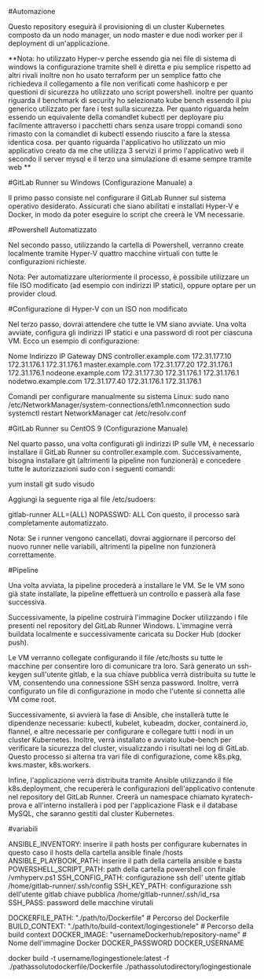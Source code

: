 #Automazione





Questo repository eseguirà il provisioning di un cluster Kubernetes composto da un nodo manager, un nodo master e due nodi worker per il deployment di un'applicazione.


**Nota: ho utilizzato Hyper-v perche essendo gia nei file di sistema di windows la configurazione tramite shell è diretta e piu semplice rispetto ad altri rivali inoltre non ho usato terraform per un semplice fatto che richiedeva il collegamento a file non verificati come hashicorp e per questioni di sicurezza ho utilizzato uno script powershell. inoltre per quanto riguarda il benchmark di security ho selezionato kube bench essendo il piu generico utilizzato per fare i test sulla sicurezza. Per quanto riguarda helm essendo un equivalente della comandlet kubectl per deployare piu facilmente attraverso i pacchetti chars senza usare troppi comandi sono rimasto con la comandlet di kubectl essendo riuscito a fare la stessa identica cosa. per quanto riguarda l'applicativo ho utilizzato un mio applicativo creato da me che utilizza 3 servizi il primo l'applicativo web il secondo il server mysql e il terzo una simulazione di esame sempre tramite web **



#GitLab Runner su Windows (Configurazione Manuale)
a




Il primo passo consiste nel configurare il GitLab Runner sul sistema operativo desiderato. Assicurati che siano abilitati e installati Hyper-V e Docker, in modo da poter eseguire lo script che creerà le VM necessarie.







#Powershell Automatizzato




Nel secondo passo, utilizzando la cartella di Powershell, verranno create localmente tramite Hyper-V quattro macchine virtuali con tutte le configurazioni richieste.

Nota: Per automatizzare ulteriormente il processo, è possibile utilizzare un file ISO modificato (ad esempio con indirizzi IP statici), oppure optare per un provider cloud.





#Configurazione di Hyper-V con un ISO non modificato






Nel terzo passo, dovrai attendere che tutte le VM siano avviate. Una volta avviate, configura gli indirizzi IP statici e una password di root per ciascuna VM. Ecco un esempio di configurazione:

Nome	                Indirizzo IP	Gateway	        DNS
controller.example.com	172.31.177.10	172.31.176.1	172.31.176.1
master.example.com	172.31.177.20	172.31.176.1	172.31.176.1
nodeone.example.com	172.31.177.30	172.31.176.1	172.31.176.1
nodetwo.example.com	172.31.177.40	172.31.176.1	172.31.176.1

Comandi per configurare manualmente su sistema Linux:
sudo nano /etc/NetworkManager/system-connections/eth1.nmconnection
sudo systemctl restart NetworkManager
cat /etc/resolv.conf





#GitLab Runner su CentOS 9 (Configurazione Manuale)






Nel quarto passo, una volta configurati gli indirizzi IP sulle VM, è necessario installare il GitLab Runner su controller.example.com. Successivamente, bisogna installare git (altrimenti la pipeline non funzionerà) e concedere tutte le autorizzazioni sudo con i seguenti comandi:

yum install git
sudo visudo

Aggiungi la seguente riga al file /etc/sudoers:

gitlab-runner ALL=(ALL) NOPASSWD: ALL
Con questo, il processo sarà completamente automatizzato.

Nota: Se i runner vengono cancellati, dovrai aggiornare il percorso del nuovo runner nelle variabili, altrimenti la pipeline non funzionerà correttamente.




#Pipeline





Una volta avviata, la pipeline procederà a installare le VM. Se le VM sono già state installate, la pipeline effettuerà un controllo e passerà alla fase successiva.

Successivamente, la pipeline costruirà l'immagine Docker utilizzando i file presenti nel repository del GitLab Runner Windows. L'immagine verrà buildata localmente e successivamente caricata su Docker Hub (docker push).

Le VM verranno collegate configurando il file /etc/hosts su tutte le macchine per consentire loro di comunicare tra loro. Sarà generato un ssh-keygen sull'utente gitlab, e la sua chiave pubblica verrà distribuita su tutte le VM, consentendo una connessione SSH senza password. Inoltre, verrà configurato un file di configurazione in modo che l'utente si connetta alle VM come root.

Successivamente, si avvierà la fase di Ansible, che installerà tutte le dipendenze necessarie: kubectl, kubelet, kubeadm, docker, containerd.io, flannel, e altre necessarie per configurare e collegare tutti i nodi in un cluster Kubernetes. Inoltre, verrà installato e avviato kube-bench per verificare la sicurezza del cluster, visualizzando i risultati nei log di GitLab. Questo processo si alterna tra vari file di configurazione, come k8s.pkg, kws.master, k8s.workers.

Infine, l'applicazione verrà distribuita tramite Ansible utilizzando il file k8s.deployment, che recupererà le configurazioni dell'applicativo contenute nel repository del GitLab Runner. Creerà un namespace chiamato kyratech-prova e all'interno installerà i pod per l'applicazione Flask e il database MySQL, che saranno gestiti dal cluster Kubernetes.


#variabili

ANSIBLE_INVENTORY: inserire il path hosts per configurare kubernates in questo caso il hosts della cartella ansible finale /hosts
ANSIBLE_PLAYBOOK_PATH: inserire il path della cartella ansible e basta
POWERSHELL_SCRIPT_PATH: path della cartella powershell con finale /vmhyperv.ps1
SSH_CONFIG_PATH: configurazione ssh dell' utente gitlab /home/gitlab-runner/.ssh/config
SSH_KEY_PATH: configurazione ssh dell'utente gitlab chiave pubblica /home/gitlab-runner/.ssh/id_rsa
SSH_PASS: password delle macchine virutali

DOCKERFILE_PATH: "./path/to/Dockerfile"          # Percorso del Dockerfile
BUILD_CONTEXT: "./path/to/build-context/logingestionele"         # Percorso della build context
DOCKER_IMAGE: "usernameDockerhub/repository-name"         # Nome dell'immagine Docker
DOCKER_PASSWORD
DOCKER_USERNAME



docker build -t username/logingestionele:latest -f ./pathassolutodockerfile/Dockerfile ./pathassolutodirectory/logingestionale


